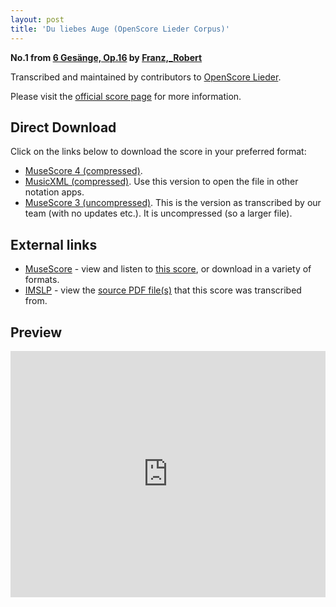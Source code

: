 ```yaml
---
layout: post
title: 'Du liebes Auge (OpenScore Lieder Corpus)'
---
```


__No.1 from [6 Gesänge, Op.16](https://fourscoreandmore.org/OpenScore/Franz%2C_Robert/6_Ges%C3%A4nge%2C_Op.16/) by [Franz,_Robert](https://fourscoreandmore.org/OpenScore/Franz%2C_Robert)__

Transcribed and maintained by contributors to [OpenScore Lieder].

Please visit the [official score page] for more information.

[official score page]: https://musescore.com/openscore-lieder-corpus/scores/4928153
[OpenScore Lieder]: https://musescore.com/openscore-lieder-corpus

## Direct Download

Click on the links below to download the score in your preferred format:
- [MuseScore 4 (compressed)](https://fourscoreandmore.org/OpenScore/Franz%2C_Robert/6_Ges%C3%A4nge%2C_Op.16/1_Du_liebes_Auge.mscz).
- [MusicXML (compressed)](https://fourscoreandmore.org/OpenScore/Franz%2C_Robert/6_Ges%C3%A4nge%2C_Op.16/1_Du_liebes_Auge.mxl). Use this version to open the file in other notation apps.
- [MuseScore 3 (uncompressed)](https://raw.githubusercontent.com/OpenScore/Lieder/refs/heads/main/scores/Franz%2C_Robert/6_Ges%C3%A4nge%2C_Op.16/1_Du_liebes_Auge/lc4928153.mscx). This is the version as transcribed by our team (with no updates etc.). It is uncompressed (so a larger file).

## External links

- [MuseScore] - view and listen to [this score][MuseScore], or download in a variety of formats.
- [IMSLP] - view the [source PDF file(s)][IMSLP] that this score was transcribed from.

[MuseScore]: https://musescore.com/score/4928153
[IMSLP]: https://imslp.org/wiki/Special:ReverseLookup/97638

## Preview

<iframe width="100%" height="394" src="https://musescore.com/openscore-lieder-corpus/scores/4928153/embed" frameborder="0" allowfullscreen allow="autoplay; fullscreen"></iframe>
